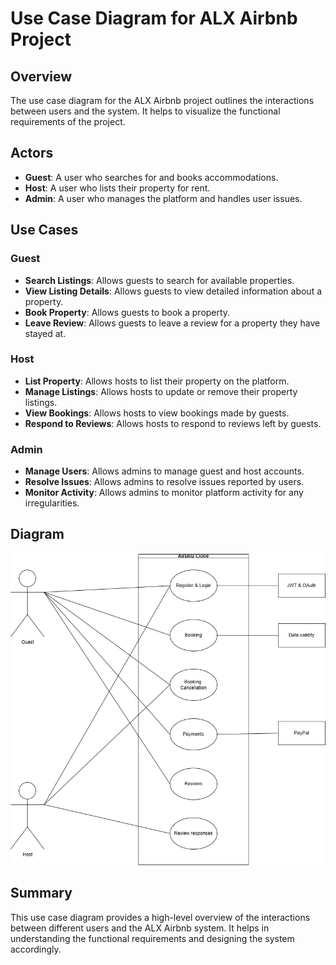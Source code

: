 # Use Case Diagram for ALX Airbnb Project

## Overview

The use case diagram for the ALX Airbnb project outlines the interactions between users and the system. It helps to visualize the functional requirements of the project.

## Actors

- **Guest**: A user who searches for and books accommodations.
- **Host**: A user who lists their property for rent.
- **Admin**: A user who manages the platform and handles user issues.

## Use Cases

### Guest

- **Search Listings**: Allows guests to search for available properties.
- **View Listing Details**: Allows guests to view detailed information about a property.
- **Book Property**: Allows guests to book a property.
- **Leave Review**: Allows guests to leave a review for a property they have stayed at.

### Host

- **List Property**: Allows hosts to list their property on the platform.
- **Manage Listings**: Allows hosts to update or remove their property listings.
- **View Bookings**: Allows hosts to view bookings made by guests.
- **Respond to Reviews**: Allows hosts to respond to reviews left by guests.

### Admin

- **Manage Users**: Allows admins to manage guest and host accounts.
- **Resolve Issues**: Allows admins to resolve issues reported by users.
- **Monitor Activity**: Allows admins to monitor platform activity for any irregularities.

## Diagram

![Use Case Diagram](use-case-diagram.png)

## Summary

This use case diagram provides a high-level overview of the interactions between different users and the ALX Airbnb system. It helps in understanding the functional requirements and designing the system accordingly.
